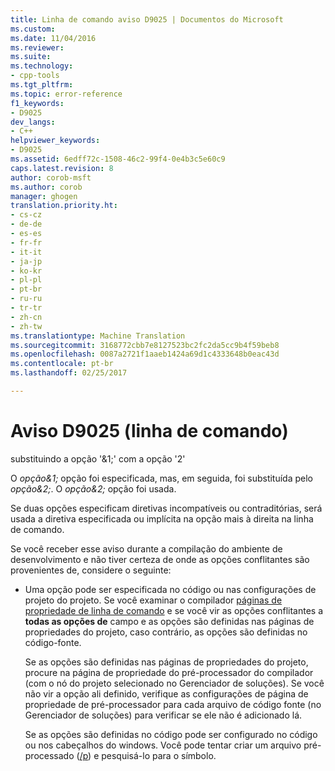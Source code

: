 ```yaml
---
title: Linha de comando aviso D9025 | Documentos do Microsoft
ms.custom: 
ms.date: 11/04/2016
ms.reviewer: 
ms.suite: 
ms.technology:
- cpp-tools
ms.tgt_pltfrm: 
ms.topic: error-reference
f1_keywords:
- D9025
dev_langs:
- C++
helpviewer_keywords:
- D9025
ms.assetid: 6edff72c-1508-46c2-99f4-0e4b3c5e60c9
caps.latest.revision: 8
author: corob-msft
ms.author: corob
manager: ghogen
translation.priority.ht:
- cs-cz
- de-de
- es-es
- fr-fr
- it-it
- ja-jp
- ko-kr
- pl-pl
- pt-br
- ru-ru
- tr-tr
- zh-cn
- zh-tw
ms.translationtype: Machine Translation
ms.sourcegitcommit: 3168772cbb7e8127523bc2fc2da5cc9b4f59beb8
ms.openlocfilehash: 0087a2721f1aaeb1424a69d1c4333648b0eac43d
ms.contentlocale: pt-br
ms.lasthandoff: 02/25/2017

---
```

# <a name="command-line-warning-d9025"></a>Aviso D9025 (linha de comando)
substituindo a opção '&1;' com a opção '2'  
  
 O *opção&1;* opção foi especificada, mas, em seguida, foi substituída pelo *opção&2;*. O *opção&2;* opção foi usada.  
  
 Se duas opções especificam diretivas incompatíveis ou contraditórias, será usada a diretiva especificada ou implícita na opção mais à direita na linha de comando.  
  
 Se você receber esse aviso durante a compilação do ambiente de desenvolvimento e não tiver certeza de onde as opções conflitantes são provenientes de, considere o seguinte:  
  
-   Uma opção pode ser especificada no código ou nas configurações de projeto do projeto. Se você examinar o compilador [páginas de propriedade de linha de comando](../../ide/command-line-property-pages.md) e se você vir as opções conflitantes a **todas as opções de** campo e as opções são definidas nas páginas de propriedades do projeto, caso contrário, as opções são definidas no código-fonte.  
  
     Se as opções são definidas nas páginas de propriedades do projeto, procure na página de propriedade do pré-processador do compilador (com o nó do projeto selecionado no Gerenciador de soluções).  Se você não vir a opção ali definido, verifique as configurações de página de propriedade de pré-processador para cada arquivo de código fonte (no Gerenciador de soluções) para verificar se ele não é adicionado lá.  
  
     Se as opções são definidas no código pode ser configurado no código ou nos cabeçalhos do windows.  Você pode tentar criar um arquivo pré-processado ([/p](../../build/reference/p-preprocess-to-a-file.md)) e pesquisá-lo para o símbolo.
